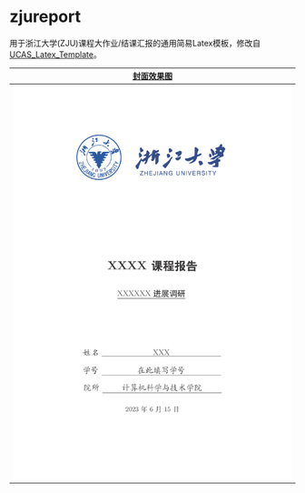 # zjureport

用于浙江大学(ZJU)课程大作业/结课汇报的通用简易Latex模板，修改自[
UCAS_Latex_Template](https://github.com/jweihe/UCAS_Latex_Template/tree/main)。

|  [封面效果图](./figures/cover.png) |
|:---:|
| ![cover](./figures/cover.png) |
